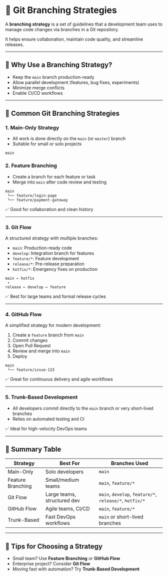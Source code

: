 # 🌿 Git Branching Strategies

A **branching strategy** is a set of guidelines that a development team uses to manage code changes via branches in a Git repository.

It helps ensure collaboration, maintain code quality, and streamline releases.

---

## 🔧 Why Use a Branching Strategy?

- Keep the `main` branch production-ready
- Allow parallel development (features, bug fixes, experiments)
- Minimize merge conflicts
- Enable CI/CD workflows

---

## 🚀 Common Git Branching Strategies

### 1. Main-Only Strategy

- All work is done directly on the `main` (or `master`) branch
- Suitable for small or solo projects

```
main
```

### 2. Feature Branching

- Create a branch for each feature or task
- Merge into `main` after code review and testing

```
main
 └── feature/login-page
 └── feature/payment-gateway
```

✅ Good for collaboration and clean history

---

### 3. Git Flow

A structured strategy with multiple branches:

- `main`: Production-ready code
- `develop`: Integration branch for features
- `feature/*`: Feature development
- `release/*`: Pre-release preparation
- `hotfix/*`: Emergency fixes on production

```
main ← hotfix
 ↑
release ← develop ← feature
```

✅ Best for large teams and formal release cycles

---

### 4. GitHub Flow

A simplified strategy for modern development:

1. Create a `feature` branch from `main`
2. Commit changes
3. Open Pull Request
4. Review and merge into `main`
5. Deploy

```
main
 └── feature/issue-123
```

✅ Great for continuous delivery and agile workflows

---

### 5. Trunk-Based Development

- All developers commit directly to the `main` branch or very short-lived branches
- Relies on automated testing and CI

✅ Ideal for high-velocity DevOps teams

---

## 🧠 Summary Table

| Strategy            | Best For                     | Branches Used                                  |
|---------------------|------------------------------|------------------------------------------------- |
| Main-Only           | Solo developers              | `main`                                          |
| Feature Branching   | Small/medium teams           | `main`, `feature/*`                             |
| Git Flow            | Large teams, structured dev  | `main`, `develop`, `feature/*`, `release/*`, `hotfix/*` |
| GitHub Flow         | Agile teams, CI/CD           | `main`, `feature/*`                             |
| Trunk-Based         | Fast DevOps workflows        | `main` or short-lived branches                  |

---

## 📝 Tips for Choosing a Strategy

- Small team? Use **Feature Branching** or **GitHub Flow**
- Enterprise project? Consider **Git Flow**
- Moving fast with automation? Try **Trunk-Based Development**
